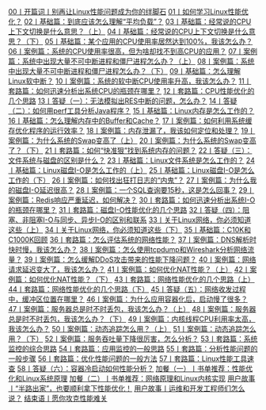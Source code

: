 <a href="./00丨开篇词丨别再让Linux性能问题成为你的绊脚石.html">00丨开篇词丨别再让Linux性能问题成为你的绊脚石</a>
<a href="./01丨如何学习Linux性能优化？.html">01丨如何学习Linux性能优化？</a>
<a href="./02丨基础篇：到底应该怎么理解“平均负载”？.html">02丨基础篇：到底应该怎么理解“平均负载”？</a>
<a href="./03丨基础篇：经常说的CPU上下文切换是什么意思？（上）.html">03丨基础篇：经常说的CPU上下文切换是什么意思？（上）</a>
<a href="./04丨基础篇：经常说的CPU上下文切换是什么意思？（下）.html">04丨基础篇：经常说的CPU上下文切换是什么意思？（下）</a>
<a href="./05丨基础篇：某个应用的CPU使用率居然达到100%，我该怎么办？.html">05丨基础篇：某个应用的CPU使用率居然达到100%，我该怎么办？</a>
<a href="./06丨案例篇：系统的CPU使用率很高，但为啥却找不到高CPU的应用？.html">06丨案例篇：系统的CPU使用率很高，但为啥却找不到高CPU的应用？</a>
<a href="./07丨案例篇：系统中出现大量不可中断进程和僵尸进程怎么办？（上）.html">07丨案例篇：系统中出现大量不可中断进程和僵尸进程怎么办？（上）</a>
<a href="./08丨案例篇：系统中出现大量不可中断进程和僵尸进程怎么办？（下）.html">08丨案例篇：系统中出现大量不可中断进程和僵尸进程怎么办？（下）</a>
<a href="./09丨基础篇：怎么理解Linux软中断？.html">09丨基础篇：怎么理解Linux软中断？</a>
<a href="./10丨案例篇：系统的软中断CPU使用率升高，我该怎么办？.html">10丨案例篇：系统的软中断CPU使用率升高，我该怎么办？</a>
<a href="./11丨套路篇：如何迅速分析出系统CPU的瓶颈在哪里？.html">11丨套路篇：如何迅速分析出系统CPU的瓶颈在哪里？</a>
<a href="./12丨套路篇：CPU性能优化的几个思路.html">12丨套路篇：CPU性能优化的几个思路</a>
<a href="./13丨答疑（一）：无法模拟出RES中断的问题，怎么办？.html">13丨答疑（一）：无法模拟出RES中断的问题，怎么办？</a>
<a href="./14丨答疑（二）：如何用perf工具分析Java程序？.html">14丨答疑（二）：如何用perf工具分析Java程序？</a>
<a href="./15丨基础篇：Linux内存是怎么工作的？.html">15丨基础篇：Linux内存是怎么工作的？</a>
<a href="./16丨基础篇：怎么理解内存中的Buffer和Cache？.html">16丨基础篇：怎么理解内存中的Buffer和Cache？</a>
<a href="./17丨案例篇：如何利用系统缓存优化程序的运行效率？.html">17丨案例篇：如何利用系统缓存优化程序的运行效率？</a>
<a href="./18丨案例篇：内存泄漏了，我该如何定位和处理？.html">18丨案例篇：内存泄漏了，我该如何定位和处理？</a>
<a href="./19丨案例篇：为什么系统的Swap变高了（上）.html">19丨案例篇：为什么系统的Swap变高了（上）</a>
<a href="./20丨案例篇：为什么系统的Swap变高了？（下）.html">20丨案例篇：为什么系统的Swap变高了？（下）</a>
<a href="./21丨套路篇：如何“快准狠”找到系统内存的问题？.html">21丨套路篇：如何“快准狠”找到系统内存的问题？</a>
<a href="./22丨答疑（三）：文件系统与磁盘的区别是什么？.html">22丨答疑（三）：文件系统与磁盘的区别是什么？</a>
<a href="./23丨基础篇：Linux文件系统是怎么工作的？.html">23丨基础篇：Linux文件系统是怎么工作的？</a>
<a href="./24丨基础篇：Linux磁盘I-O是怎么工作的（上）.html">24丨基础篇：Linux磁盘I-O是怎么工作的（上）</a>
<a href="./25丨基础篇：Linux磁盘I-O是怎么工作的（下）.html">25丨基础篇：Linux磁盘I-O是怎么工作的（下）</a>
<a href="./26丨案例篇：如何找出狂打日志的“内鬼”？.html">26丨案例篇：如何找出狂打日志的“内鬼”？</a>
<a href="./27丨案例篇：为什么我的磁盘I-O延迟很高？.html">27丨案例篇：为什么我的磁盘I-O延迟很高？</a>
<a href="./28丨案例篇：一个SQL查询要15秒，这是怎么回事？.html">28丨案例篇：一个SQL查询要15秒，这是怎么回事？</a>
<a href="./29丨案例篇：Redis响应严重延迟，如何解决？.html">29丨案例篇：Redis响应严重延迟，如何解决？</a>
<a href="./30丨套路篇：如何迅速分析出系统I-O的瓶颈在哪里？.html">30丨套路篇：如何迅速分析出系统I-O的瓶颈在哪里？</a>
<a href="./31丨套路篇：磁盘I-O性能优化的几个思路.html">31丨套路篇：磁盘I-O性能优化的几个思路</a>
<a href="./32丨答疑（四）：阻塞、非阻塞I-O与同步、异步I-O的区别和联系.html">32丨答疑（四）：阻塞、非阻塞I-O与同步、异步I-O的区别和联系</a>
<a href="./33丨关于Linux网络，你必须知道这些（上）.html">33丨关于Linux网络，你必须知道这些（上）</a>
<a href="./34丨关于Linux网络，你必须知道这些（下）.html">34丨关于Linux网络，你必须知道这些（下）</a>
<a href="./35丨基础篇：C10K和C1000K回顾.html">35丨基础篇：C10K和C1000K回顾</a>
<a href="./36丨套路篇：怎么评估系统的网络性能？.html">36丨套路篇：怎么评估系统的网络性能？</a>
<a href="./37丨案例篇：DNS解析时快时慢，我该怎么办？.html">37丨案例篇：DNS解析时快时慢，我该怎么办？</a>
<a href="./38丨案例篇：怎么使用tcpdump和Wireshark分析网络流量？.html">38丨案例篇：怎么使用tcpdump和Wireshark分析网络流量？</a>
<a href="./39丨案例篇：怎么缓解DDoS攻击带来的性能下降问题？.html">39丨案例篇：怎么缓解DDoS攻击带来的性能下降问题？</a>
<a href="./40丨案例篇：网络请求延迟变大了，我该怎么办？.html">40丨案例篇：网络请求延迟变大了，我该怎么办？</a>
<a href="./41丨案例篇：如何优化NAT性能？（上）.html">41丨案例篇：如何优化NAT性能？（上）</a>
<a href="./42丨案例篇：如何优化NAT性能？（下）.html">42丨案例篇：如何优化NAT性能？（下）</a>
<a href="./43丨套路篇：网络性能优化的几个思路（上）.html">43丨套路篇：网络性能优化的几个思路（上）</a>
<a href="./44丨套路篇：网络性能优化的几个思路（下）.html">44丨套路篇：网络性能优化的几个思路（下）</a>
<a href="./45丨答疑（五）：网络收发过程中，缓冲区位置在哪里？.html">45丨答疑（五）：网络收发过程中，缓冲区位置在哪里？</a>
<a href="./46丨案例篇：为什么应用容器化后，启动慢了很多？.html">46丨案例篇：为什么应用容器化后，启动慢了很多？</a>
<a href="./47丨案例篇：服务器总是时不时丢包，我该怎么办？（上）.html">47丨案例篇：服务器总是时不时丢包，我该怎么办？（上）</a>
<a href="./48丨案例篇：服务器总是时不时丢包，我该怎么办？（下）.html">48丨案例篇：服务器总是时不时丢包，我该怎么办？（下）</a>
<a href="./49丨案例篇：内核线程CPU利用率太高，我该怎么办？.html">49丨案例篇：内核线程CPU利用率太高，我该怎么办？</a>
<a href="./50丨案例篇：动态追踪怎么用？（上）.html">50丨案例篇：动态追踪怎么用？（上）</a>
<a href="./51丨案例篇：动态追踪怎么用？（下）.html">51丨案例篇：动态追踪怎么用？（下）</a>
<a href="./52丨案例篇：服务吞吐量下降很厉害，怎么分析？.html">52丨案例篇：服务吞吐量下降很厉害，怎么分析？</a>
<a href="./53丨套路篇：系统监控的综合思路.html">53丨套路篇：系统监控的综合思路</a>
<a href="./54丨套路篇：应用监控的一般思路.html">54丨套路篇：应用监控的一般思路</a>
<a href="./55丨套路篇：分析性能问题的一般步骤.html">55丨套路篇：分析性能问题的一般步骤</a>
<a href="./56丨套路篇：优化性能问题的一般方法.html">56丨套路篇：优化性能问题的一般方法</a>
<a href="./57丨套路篇：Linux性能工具速查.html">57丨套路篇：Linux性能工具速查</a>
<a href="./58丨答疑（六）：容器冷启动如何性能分析？.html">58丨答疑（六）：容器冷启动如何性能分析？</a>
<a href="./加餐（一）丨书单推荐：性能优化和Linux系统原理.html">加餐（一）丨书单推荐：性能优化和Linux系统原理</a>
<a href="./加餐（二）丨书单推荐：网络原理和Linux内核实现.html">加餐（二）丨书单推荐：网络原理和Linux内核实现</a>
<a href="./用户故事丨“半路出家”，也要顺利拿下性能优化！.html">用户故事丨“半路出家”，也要顺利拿下性能优化！</a>
<a href="./用户故事丨运维和开发工程师们怎么说？.html">用户故事丨运维和开发工程师们怎么说？</a>
<a href="./结束语丨愿你攻克性能难关.html">结束语丨愿你攻克性能难关</a>